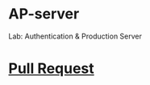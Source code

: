 # AP-server
Lab: Authentication &amp; Production Server

# [Pull Request](https://github.com/odehabuzaid/AP-server/pull/1)

